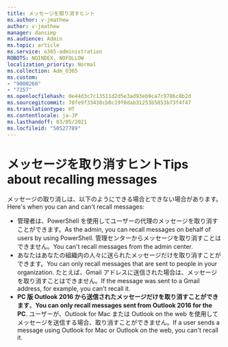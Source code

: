 ```yaml
---
title: メッセージを取り消すヒント
ms.author: v-jmathew
author: v-jmathew
manager: dansimp
ms.audience: Admin
ms.topic: article
ms.service: o365-administration
ROBOTS: NOINDEX, NOFOLLOW
localization_priority: Normal
ms.collection: Adm_O365
ms.custom:
- "9000260"
- "7257"
ms.openlocfilehash: 0e44d3c7c13511d2d5e3ad93eb9ca7c9786c8b2d
ms.sourcegitcommit: 78fe9f33438cb0c19f0dab31253b5853b73f4f47
ms.translationtype: HT
ms.contentlocale: ja-JP
ms.lasthandoff: 03/05/2021
ms.locfileid: "50527789"
---
```

# <a name="tips-about-recalling-messages"></a><span data-ttu-id="57c4f-102">メッセージを取り消すヒント</span><span class="sxs-lookup"><span data-stu-id="57c4f-102">Tips about recalling messages</span></span>

<span data-ttu-id="57c4f-103">メッセージの取り消しは、以下のようにできる場合とできない場合があります。</span><span class="sxs-lookup"><span data-stu-id="57c4f-103">Here's when you can and can't recall messages:</span></span>

* <span data-ttu-id="57c4f-104">管理者は、PowerShell を使用してユーザーの代理のメッセージを取り消すことができます。</span><span class="sxs-lookup"><span data-stu-id="57c4f-104">As the admin, you can recall messages on behalf of users by using PowerShell.</span></span> <span data-ttu-id="57c4f-105">管理センターからメッセージを取り消すことはできません。</span><span class="sxs-lookup"><span data-stu-id="57c4f-105">You can't recall messages from the admin center.</span></span>
* <span data-ttu-id="57c4f-106">あなたはあなたの組織内の人々に送られたメッセージだけを取り消すことができます。</span><span class="sxs-lookup"><span data-stu-id="57c4f-106">You can only recall messages that are sent to people in your organization.</span></span> <span data-ttu-id="57c4f-107">たとえば、Gmail アドレスに送信された場合は、メッセージを取り消すことはできません。</span><span class="sxs-lookup"><span data-stu-id="57c4f-107">If the message was sent to a Gmail address, for example, you can't recall it.</span></span>
* <span data-ttu-id="57c4f-108">**PC 版 Outlook 2016 から送信されたメッセージだけを取り消すことができます**。</span><span class="sxs-lookup"><span data-stu-id="57c4f-108">**You can only recall messages sent from Outlook 2016 for the PC**.</span></span> <span data-ttu-id="57c4f-109">ユーザーが、Outlook for Mac または Outlook on the web を使用してメッセージを送信する場合、取り消すことができません。</span><span class="sxs-lookup"><span data-stu-id="57c4f-109">If a user sends a message using Outlook for Mac or Outlook on the web, you can't recall it.</span></span>
